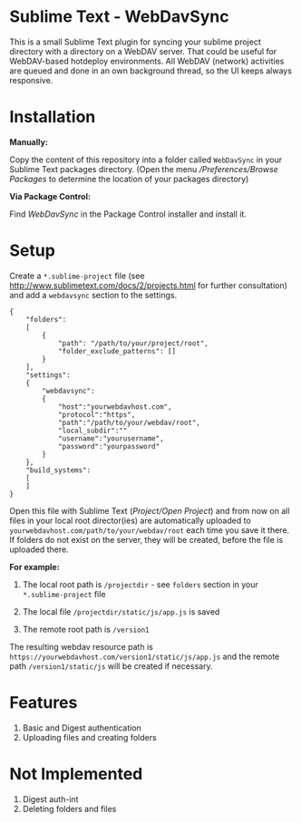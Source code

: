Sublime Text - WebDavSync
===========================

This is a small Sublime Text plugin for syncing your sublime project directory with a directory on a WebDAV server. That could be useful for WebDAV-based hotdeploy environments. All WebDAV (network) activities are queued and done in an own background thread, so the UI keeps always responsive.

Installation
============

**Manually:**

Copy the content of this repository into a folder called ```WebDavSync``` in your Sublime Text packages directory.
(Open the menu */Preferences/Browse Packages* to determine the location of your packages directory)

**Via Package Control:**

Find *WebDavSync* in the Package Control installer and install it.


Setup
=====
Create a ```*.sublime-project``` file (see http://www.sublimetext.com/docs/2/projects.html for further consultation) and add a ```webdavsync``` section to the settings.

```
{
    "folders":
    [
        {
            "path": "/path/to/your/project/root",
            "folder_exclude_patterns": []
        }
    ],
    "settings":
    {
        "webdavsync":
        {
            "host":"yourwebdavhost.com",
            "protocol":"https",
            "path":"/path/to/your/webdav/root",
            "local_subdir":""
            "username":"yourusername",
            "password":"yourpassword"
        }
    },
    "build_systems":
    [
    ]
}  
```

Open this file with Sublime Text (*Project/Open Project*) and from now on all files in your local root director(ies) are automatically uploaded to ```yourwebdavhost.com/path/to/your/webdav/root``` each time you save it there. If folders do not exist on the server, they will be created, before the file is uploaded there.

**For example:**

1. The local root path is ```/projectdir``` - see ```folders``` section in your ```*.sublime-project``` file

2. The local file ```/projectdir/static/js/app.js``` is saved

3. The remote root path is ```/version1```

The resulting webdav resource path is ```https://yourwebdavhost.com/version1/static/js/app.js``` and the remote path ```/version1/static/js``` will be created if necessary.


Features
========

1. Basic and Digest authentication
2. Uploading files and creating folders

Not Implemented
===============

1. Digest auth-int
2. Deleting folders and files



